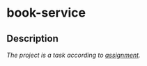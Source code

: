 # book-service

## Description
_The project is a task according to [assignment](./assignment/README.md)._